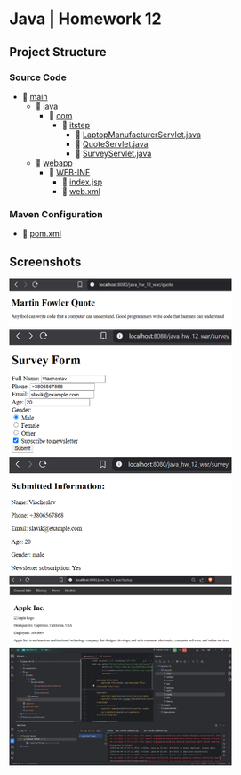# Java | Homework 12

## Project Structure

### Source Code

* 📁 [main](./src/main/)
  * 📁 [java](./src/main/java/)
    * 📁 [com](./src/main/java/com/)
      * 📁 [itstep](./src/main/java/com/itstep/)
        * 📄 [LaptopManufacturerServlet.java](./src/main/java/com/itstep/LaptopManufacturerServlet.java)
        * 📄 [QuoteServlet.java](./src/main/java/com/itstep/QuoteServlet.java)
        * 📄 [SurveyServlet.java](./src/main/java/com/itstep/SurveyServlet.java)
  * 📁 [webapp](./src/main/webapp/)
    * 📁 [WEB-INF](./src/main/webapp/WEB-INF/)
      * 📄 [index.jsp](./src/main/webapp/WEB-INF/index.jsp)
      * 📄 [web.xml](./src/main/webapp/WEB-INF/web.xml)

### Maven Configuration

* 📄 [pom.xml](pom.xml)

## Screenshots

<img src="./screenshots/1.1.png" alt="screenshot 1.1.png" width="400"/>

<img src="./screenshots/1.2.png" alt="screenshot 1.2.png" width="400"/>

<img src="./screenshots/1.3.png" alt="screenshot 1.3.png" width="400"/>

<img src="./screenshots/1.4.png" alt="screenshot 1.4.png" width="400"/>

<img src="./screenshots/1.5.png" alt="screenshot 1.5.png" width="400"/>
